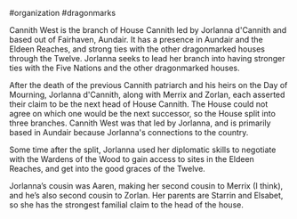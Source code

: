 #organization #dragonmarks 

Cannith West is the branch of House Cannith led by Jorlanna d'Cannith and based out of Fairhaven, Aundair. It has a presence in Aundair and the Eldeen Reaches, and strong ties with the other dragonmarked houses through the Twelve. Jorlanna seeks to lead her branch into having stronger ties with the Five Nations and the other dragonmarked houses.

After the death of the previous Cannith patriarch and his heirs on the Day of Mourning, Jorlanna d'Cannith, along with Merrix and Zorlan, each asserted their claim to be the next head of House Cannith. The House could not agree on which one would be the next successor, so the House split into three branches. Cannith West was that led by Jorlanna, and is primarily based in Aundair because Jorlanna's connections to the country.

Some time after the split, Jorlanna used her diplomatic skills to negotiate with the Wardens of the Wood to gain access to sites in the Eldeen Reaches, and get into the good graces of the Twelve.

Jorlanna’s cousin was Aaren, making her second cousin to Merrix (I think), and he’s also second cousin to Zorlan. Her parents are Starrin and Elsabet, so she has the strongest familial claim to the head of the house.
